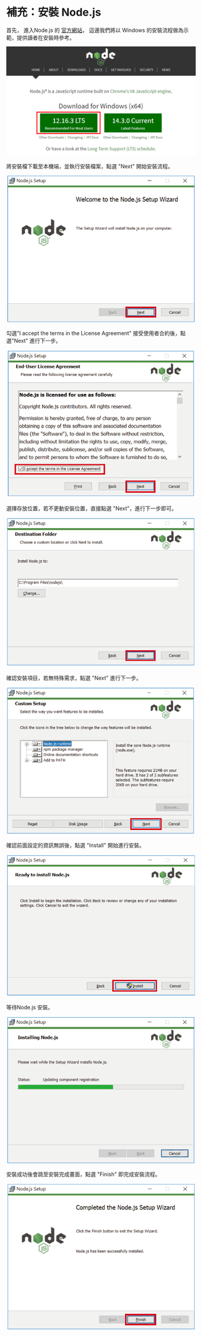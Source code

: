 # 補充：安裝 Node.js

首先， 進入Node.js 的 [官方網站](https://nodejs.org/)， 這邊我們將以 Windows 的安裝流程做為示範，提供讀者在安裝時參考。

![node-1](https://github.com/weichinhsu/react-implement/blob/master/Ch1%20React%20Introduction/images/node-1.png?raw=true)

將安裝檔下載至本機端，並執行安裝檔案，點選 "Next" 開始安裝流程。

![node-2](https://github.com/weichinhsu/react-implement/blob/master/Ch1%20React%20Introduction/images/node-2.PNG?raw=true)

勾選"I accept the terms in the License Agreement" 接受使用者合約後，點選"Next" 進行下一步。

![node-3](https://github.com/weichinhsu/react-implement/blob/master/Ch1%20React%20Introduction/images/node-3.PNG?raw=true)

選擇存放位置，若不更動安裝位置，直接點選 "Next"，進行下一步即可。

![node-4](https://github.com/weichinhsu/react-implement/blob/master/Ch1%20React%20Introduction/images/node-4.PNG?raw=true)

確認安裝項目，若無特殊需求，點選 "Next" 進行下一步。

![node-5](https://github.com/weichinhsu/react-implement/blob/master/Ch1%20React%20Introduction/images/node-5.PNG?raw=true)

確認前面設定的資訊無誤後，點選 "Install" 開始進行安裝。

![node-6](https://github.com/weichinhsu/react-implement/blob/master/Ch1%20React%20Introduction/images/node-6.PNG?raw=true)

等待Node.js 安裝。

![node-7](https://github.com/weichinhsu/react-implement/blob/master/Ch1%20React%20Introduction/images/node-7.PNG?raw=true)

安裝成功後會跳至安裝完成畫面，點選 "Finish" 即完成安裝流程。

![node-8](https://github.com/weichinhsu/react-implement/blob/master/Ch1%20React%20Introduction/images/node-8.PNG?raw=true)

